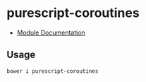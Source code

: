 # purescript-coroutines

- [Module Documentation](docs/Control/Coroutine.purs)

## Usage

    bower i purescript-coroutines
